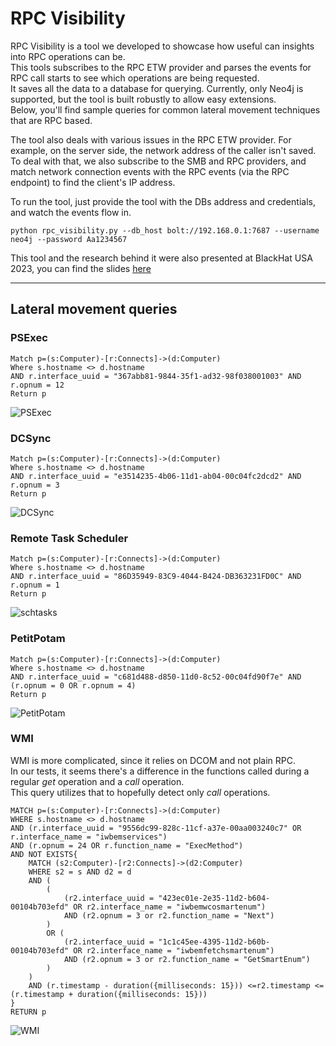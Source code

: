 # RPC Visibility

RPC Visibility is a tool we developed to showcase how useful can insights into RPC operations can be.  
This tools subscribes to the RPC ETW provider and parses the events for RPC call starts to see which operations are being requested.  
It saves all the data to a database for querying. Currently, only Neo4j is supported, but the tool is built robustly to allow easy extensions.  
Below, you'll find sample queries for common lateral movement techniques that are RPC based.  
  
The tool also deals with various issues in the RPC ETW provider. For example, on the server side, the network address of the caller isn't saved.  
To deal with that, we also subscribe to the SMB and RPC providers, and match network connection events with the RPC events (via the RPC endpoint) to find the client's IP address.  

To run the tool, just provide the tool with the DBs address and credentials, and watch the events flow in.  

```python rpc_visibility.py --db_host bolt://192.168.0.1:7687 --username neo4j --password Aa1234567```

This tool and the research behind it were also presented at BlackHat USA 2023, you can find the slides [here](../../conferences_materials/BlackHat%20USA%202023/Lifting%20the%20Fog%20of%20War.pdf)

----------------
## Lateral movement queries
  
### PSExec
```
Match p=(s:Computer)-[r:Connects]->(d:Computer)
Where s.hostname <> d.hostname
AND r.interface_uuid = "367abb81-9844-35f1-ad32-98f038001003" AND r.opnum = 12
Return p
```

![PSExec](images/psexec.png)

### DCSync
```
Match p=(s:Computer)-[r:Connects]->(d:Computer)
Where s.hostname <> d.hostname
AND r.interface_uuid = "e3514235-4b06-11d1-ab04-00c04fc2dcd2" AND r.opnum = 3
Return p
```
  
![DCSync](images/dcsync.png)

### Remote Task Scheduler
```
Match p=(s:Computer)-[r:Connects]->(d:Computer)
Where s.hostname <> d.hostname
AND r.interface_uuid = "86D35949-83C9-4044-B424-DB363231FD0C" AND r.opnum = 1
Return p
```
  
![schtasks](images/schtasks.png)

### PetitPotam
```
Match p=(s:Computer)-[r:Connects]->(d:Computer)
Where s.hostname <> d.hostname
AND r.interface_uuid = "c681d488-d850-11d0-8c52-00c04fd90f7e" AND (r.opnum = 0 OR r.opnum = 4)
Return p
```
  
![PetitPotam](images/petitpotam.png)

### WMI
WMI is more complicated, since it relies on DCOM and not plain RPC.  
In our tests, it seems there's a difference in the functions called during a regular _get_ operation and a _call_ operation.  
This query utilizes that to hopefully detect only _call_ operations.  
```
MATCH p=(s:Computer)-[r:Connects]->(d:Computer)
WHERE s.hostname <> d.hostname
AND (r.interface_uuid = "9556dc99-828c-11cf-a37e-00aa003240c7" OR r.interface_name = "iwbemservices")
AND (r.opnum = 24 OR r.function_name = "ExecMethod")
AND NOT EXISTS{
    MATCH (s2:Computer)-[r2:Connects]->(d2:Computer)
    WHERE s2 = s AND d2 = d
    AND (
        (
            (r2.interface_uuid = "423ec01e-2e35-11d2-b604-00104b703efd" OR r2.interface_name = "iwbemwcosmartenum") 
            AND (r2.opnum = 3 or r2.function_name = "Next")
        )
        OR (
            (r2.interface_uuid = "1c1c45ee-4395-11d2-b60b-00104b703efd" OR r2.interface_name = "iwbemfetchsmartenum") 
            AND (r2.opnum = 3 or r2.function_name = "GetSmartEnum")
        )
    )
    AND (r.timestamp - duration({milliseconds: 15})) <=r2.timestamp <= (r.timestamp + duration({milliseconds: 15}))
}
RETURN p
```
  
![WMI](images/wmi.png)